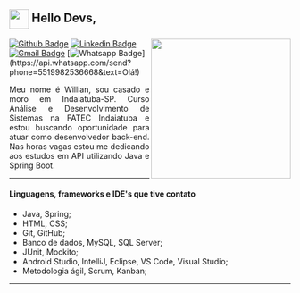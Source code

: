 <!-- Título -->
## <img width="35px" align="center" src="https://raw.githubusercontent.com/coderjojo/coderjojo/master/img/github.gif"> Hello Devs,

<!-- Imagem -->
<p>
<img  width="250px" align="right" src="https://camo.githubusercontent.com/557146581556b92fff91d5056176e44185fb63ff/68747470733a2f2f6d656469612e67697068792e636f6d2f6d656469612f4c384b36326954446b7a4758362f67697068792e676966">
</p>

<!-- Contato -->
  [![Github Badge](https://img.shields.io/badge/-Github-000?style=flat-square&logo=Github&logoColor=white&link=https://github.com/Willianf-Silva)](https://github.com/Willianf-Silva)   [![Linkedin Badge](https://img.shields.io/badge/-LinkedIn-blue?style=flat-square&logo=Linkedin&logoColor=white&link=https://www.linkedin.com/in/willianferreirasilva/)](https://www.linkedin.com/in/willianferreirasilva/)   [![Gmail Badge](https://img.shields.io/badge/-Gmail-c14438?style=flat-square&logo=Gmail&logoColor=white&link=mailto:willian.ferreira.da.silva@gmail.com)](mailto:willian.ferreira.da.silva@gmail.com)   [![Whatsapp Badge](https://img.shields.io/badge/-Whatsapp-4CA143?style=flat-square&labelColor=4CA143&logo=whatsapp&logoColor=white&link=https://api.whatsapp.com/send?phone=5519982536668&text=Olá!)](https://api.whatsapp.com/send?phone=5519982536668&text=Olá!) 
  

<!-- Perfil -->
<p align="justify">
Meu nome é Willian, sou casado e moro em Indaiatuba-SP.
Curso Análise e Desenvolvimento de Sistemas na FATEC Indaiatuba e estou buscando oportunidade para atuar como desenvolvedor back-end.
Nas horas vagas estou me dedicando aos estudos em API utilizando Java e Spring Boot.
</p>

----
#### Linguagens, frameworks e IDE's que tive contato

- Java, Spring;
- HTML, CSS;
- Git, GitHub;
- Banco de dados, MySQL, SQL Server;
- JUnit, Mockito;
- Android Studio, IntelliJ, Eclipse, VS Code, Visual Studio;
- Metodologia ágil, Scrum, Kanban;

----


<!-- Painel de Status do Usuário
<p>
<img  align="right" src="https://github-readme-stats.vercel.app/api?username=Willianf-Silva&show_icons=true&text_color=fff&icon_color=00C853&title_color=FF6F00&bg_color=000">
</p>
-->

<!-- Total de Visitas -->
<!-- <p align="center"> <img src="https://komarev.com/ghpvc/?username=Willianf-Silva" alt="Willianf-Silva" /> </p> -->














<!--
**Willianf-Silva/Willianf-Silva** is a ✨ _special_ ✨ repository because its `README.md` (this file) appears on your GitHub profile.

Here are some ideas to get you started:

- 🔭 I’m currently working on ...
- 🌱 I’m currently learning ...
- 👯 I’m looking to collaborate on ...
- 🤔 I’m looking for help with ...
- 💬 Ask me about ...
- 📫 How to reach me: ...
- 😄 Pronouns: ...
- ⚡ Fun fact: ...
-->

